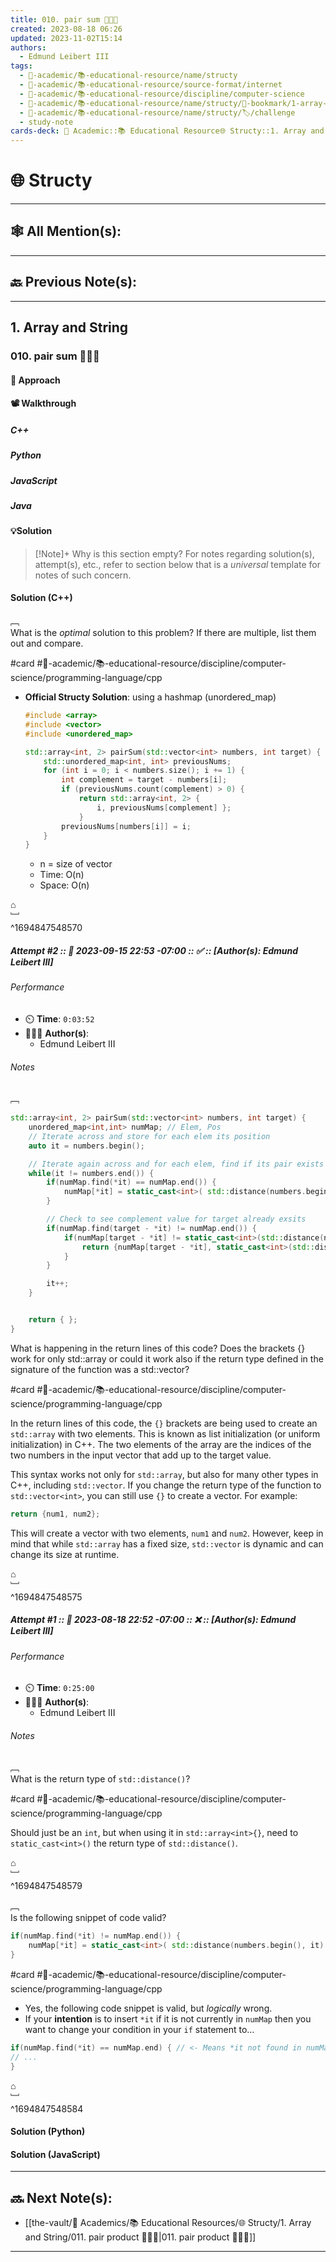 ```yaml
---
title: 010. pair sum 👨🏽‍💻
created: 2023-08-18 06:26
updated: 2023-11-02T15:14
authors:
  - Edmund Leibert III
tags:
  - 🔴-academic/📚-educational-resource/name/structy
  - 🔴-academic/📚-educational-resource/source-format/internet
  - 🔴-academic/📚-educational-resource/discipline/computer-science
  - 🔴-academic/📚-educational-resource/name/structy/🔖-bookmark/1-array-and-string/010-pair-sum-🧑🏽‍💻
  - 🔴-academic/📚-educational-resource/name/structy/🏷️/challenge
  - study-note
cards-deck: 🔴 Academic::📚 Educational Resource🌐 Structy::1. Array and String::010. pair sum 🧑🏽‍💻
---
```


#  🌐 Structy

---

## 🕸️ All Mention(s): 

---

## 🔙 Previous Note(s):

---

## 1. Array and String

### **010. pair sum 👨🏽‍💻**

#### 🧭 Approach

#### 📽️ Walkthrough

##### C++

##### Python

##### JavaScript

##### Java

#### 💡Solution

> [!Note]+ Why is this section empty?
> For notes regarding solution(s), attempt(s), etc., refer to section below that is a _universal_ template for notes of such concern.


#### Solution (C++)

﹇<br>
What is the _optimal_ solution to this problem? If there are multiple, list them out and compare.

#card  #🔴-academic/📚-educational-resource/discipline/computer-science/programming-language/cpp

- **Official Structy Solution**: using a hashmap (unordered_map)

	```cpp
	#include <array> 
	#include <vector> 
	#include <unordered_map> 
	
	std::array<int, 2> pairSum(std::vector<int> numbers, int target) { 
		std::unordered_map<int, int> previousNums;
		for (int i = 0; i < numbers.size(); i += 1) {
			int complement = target - numbers[i];
			if (previousNums.count(complement) > 0) {
				return std::array<int, 2> {
					i, previousNums[complement] };
				}
			previousNums[numbers[i]] = i;
		}
	}
	```

	- n = size of vector
	- Time: O(n)
	- Space: O(n)

⌂
<br>﹈<br>^1694847548570



##### Attempt #2 :: 📆 2023-09-15 22:53 -07:00 :: ✅ :: \[Author(s): Edmund Leibert III\]

###### Performance

- ⏲️ **Time**: `0:03:52`
- 🧔🏽‍♂️ **Author(s)**:
	- Edmund Leibert III

###### Notes

﹇<br>
```cpp
std::array<int, 2> pairSum(std::vector<int> numbers, int target) {
    unordered_map<int,int> numMap; // Elem, Pos
    // Iterate across and store for each elem its position
    auto it = numbers.begin();

    // Iterate again across and for each elem, find if its pair exists
    while(it != numbers.end()) {
        if(numMap.find(*it) == numMap.end()) {
            numMap[*it] = static_cast<int>( std::distance(numbers.begin(), it) );
        }

        // Check to see complement value for target already exsits
        if(numMap.find(target - *it) != numMap.end()) {
            if(numMap[target - *it] != static_cast<int>(std::distance(numbers.begin(), it))) {
                return {numMap[target - *it], static_cast<int>(std::distance(numbers.begin(), it))};
            }
        }

        it++;
    }


    return { };
}
```

What is happening in the return lines of this code? Does the brackets {} work for only std::array or could it work also if the return type defined in the signature of the function was a std::vector?

#card  #🔴-academic/📚-educational-resource/discipline/computer-science/programming-language/cpp

In the return lines of this code, the `{}` brackets are being used to create an `std::array` with two elements. This is known as list initialization (or uniform initialization) in C++. The two elements of the array are the indices of the two numbers in the input vector that add up to the target value.

This syntax works not only for `std::array`, but also for many other types in C++, including `std::vector`. If you change the return type of the function to `std::vector<int>`, you can still use `{}` to create a vector. For example:

```cpp
return {num1, num2};
```

This will create a vector with two elements, `num1` and `num2`. However, keep in mind that while `std::array` has a fixed size, `std::vector` is dynamic and can change its size at runtime.

⌂
<br>﹈<br>^1694847548575




##### Attempt #1 :: 📆 2023-08-18 22:52 -07:00 :: ❌ :: \[Author(s): Edmund Leibert III\]

###### Performance

- ⏲️ **Time**: `0:25:00`
- 🧔🏽‍♂️ **Author(s)**:
	- Edmund Leibert III

###### Notes

﹇<br>
What is the return type of `std::distance()`? 

#card  #🔴-academic/📚-educational-resource/discipline/computer-science/programming-language/cpp

Should just be an `int`, but when using it in `std::array<int>{}`, need to `static_cast<int>()` the return type of `std::distance()`.

⌂
<br>﹈<br>^1694847548579



﹇<br>
Is the following snippet of code valid? 

```cpp
if(numMap.find(*it) != numMap.end()) {
	numMap[*it] = static_cast<int>( std::distance(numbers.begin(), it) );
}
```

#card  #🔴-academic/📚-educational-resource/discipline/computer-science/programming-language/cpp

- Yes, the following code snippet is valid, but *logically* wrong.
- If your **intention** is to insert `*it` if it is not currently in `numMap` then you want to change your condition in your `if` statement to…

```cpp
if(numMap.find(*it) == numMap.end) { // <- Means *it not found in numMap
// ...
}
```

⌂
<br>﹈<br>^1694847548584



#### Solution (Python)

#### Solution (JavaScript)

---

## 🔜 Next Note(s):
- [[the-vault/🔴 Academics/📚 Educational Resources/🌐 Structy/1. Array and String/011. pair product 👨🏽‍💻|011. pair product 👨🏽‍💻]]

---



